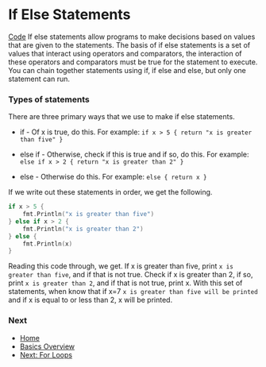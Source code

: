 # If Else Statements

[Code](./if-else.go)
If else statements allow programs to make decisions based on values that are given to the statements. The basis of if else statements is a set of values that interact using operators and comparators, the interaction of these operators and comparators must be true for the statement to execute. You can chain together statements using if, if else and else, but only one statement can run.

### Types of statements
There are three primary ways that we use to make if else statements.

* if - Of x is true, do this.
	For example: `if x > 5 {
		return "x is greater than five"
	}`

* else if - Otherwise, check if this is true and if so, do this.
	For example: `else if x > 2 {
		return "x is greater than 2"
	}`

* else - Otherwise do this.
	For example: `else {
		return x
	}`

If we write out these statements in order, we get the following.
```go
if x > 5 {
	fmt.Println("x is greater than five")
} else if x > 2 {
	fmt.Println("x is greater than 2")
} else {
	fmt.Println(x)
}
```
Reading this code through, we get. If x is greater than five, print `x is greater than five`, and if that is not true. Check if x is greater than 2, if so, print `x is greater than 2`, and if that is not true, print x. With this set of statements, when know that if x=7 `x is greater than five will be printed` and if x is equal to or less than 2, x will be printed.

### Next

* [Home](../../README.md)
* [Basics Overview](../basics.md)
* [Next: For Loops](../for/for.md)
